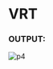 # VRT
### OUTPUT:
![p4](https://github.com/Jeevapriya14/VR/assets/121003043/a6bdd263-ac75-4697-a036-db2c1671bf2f)
